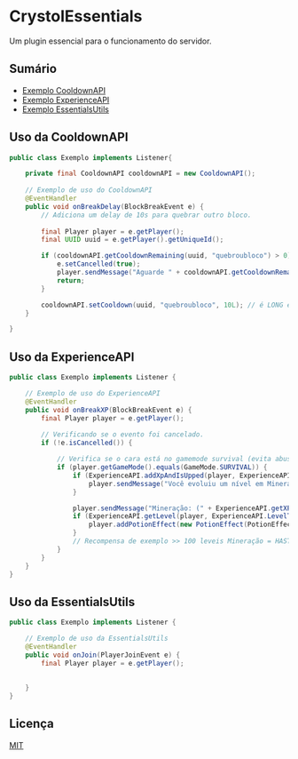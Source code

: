 # CrystolEssentials
Um plugin essencial para o funcionamento do servidor.

## Sumário
* [Exemplo CooldownAPI](#uso-da-cooldownapi)
* [Exemplo ExperienceAPI](#uso-da-experienceapi)
* [Exemplo EssentialsUtils](#uso-da-essentialsutils)

## Uso da CooldownAPI
```java
public class Exemplo implements Listener{

    private final CooldownAPI cooldownAPI = new CooldownAPI();
    
    // Exemplo de uso do CooldownAPI
    @EventHandler
    public void onBreakDelay(BlockBreakEvent e) {
        // Adiciona um delay de 10s para quebrar outro bloco.
        
        final Player player = e.getPlayer();
        final UUID uuid = e.getPlayer().getUniqueId();

        if (cooldownAPI.getCooldownRemaining(uuid, "quebroubloco") > 0){
            e.setCancelled(true); 
            player.sendMessage("Aguarde " + cooldownAPI.getCooldownRemainingVerb(uuid, "quebroubloco") + " para quebrar um bloco novamente.");
            return;
        }

        cooldownAPI.setCooldown(uuid, "quebroubloco", 10L); // é LONG e não INT
    }

}
```

## Uso da ExperienceAPI
```java
public class Exemplo implements Listener {

    // Exemplo de uso do ExperienceAPI
    @EventHandler
    public void onBreakXP(BlockBreakEvent e) {
        final Player player = e.getPlayer();
        
        // Verificando se o evento foi cancelado.
        if (!e.isCancelled()) {

            // Verifica se o cara está no gamemode survival (evita abusos)
            if (player.getGameMode().equals(GameMode.SURVIVAL)) {
                if (ExperienceAPI.addXpAndIsUpped(player, ExperienceAPI.LevelTypes.MINERAÇÃO, 1L)) {
                    player.sendMessage("Você evoluiu um nível em Mineração. [total: " + ExperienceAPI.getLevel(player, ExperienceAPI.LevelTypes.MINERAÇÃO) + "]");
                }

                player.sendMessage("Mineração: (" + ExperienceAPI.getXP(player, ExperienceAPI.LevelTypes.MINERAÇÃO) + "/" + ExperienceAPI.getTotalXpRemaining(player, ExperienceAPI.LevelTypes.MINERAÇÃO) + ") <e><l>+1 XP");
                if (ExperienceAPI.getLevel(player, ExperienceAPI.LevelTypes.MINERAÇÃO) > 100L) {
                    player.addPotionEffect(new PotionEffect(PotionEffectType.FAST_DIGGING, 10, 1));
                }
                // Recompensa de exemplo >> 100 leveis Mineração = HASTE.
            }
        }
    }
}
```

## Uso da EssentialsUtils
```java
public class Exemplo implements Listener {

    // Exemplo de uso da EssentialsUtils
    @EventHandler
    public void onJoin(PlayerJoinEvent e) {
        final Player player = e.getPlayer();
        
        
    }
}
```

## Licença
[MIT](https://choosealicense.com/licenses/mit/)
